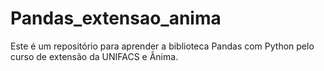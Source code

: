 # Pandas_extensao_anima

Este é um repositório para aprender a biblioteca Pandas com Python pelo curso de extensão da UNIFACS e Ânima.
